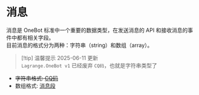 # 消息

消息是 OneBot 标准中一个重要的数据类型，在发送消息的 API 和接收消息的事件中都有相关字段。  
目前消息的格式分为两种：字符串（string）和数组（array）。

> [!tip] 温馨提示
> 2025-06-11 更新  
> `Lagrange.OneBot v1` 已经废弃 `CQ码`，也就是字符串类型了  

- ~~字符串格式: [CQ码](./string.md)~~
- 数组格式: [消息段](./array.md)
